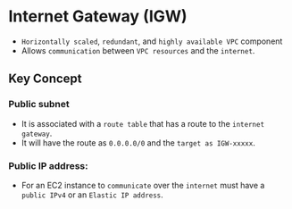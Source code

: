 # Internet Gateway (IGW)
* `Horizontally scaled`, `redundant`, and `highly available VPC` component
* Allows `communication` between `VPC resources` and the `internet`.

## Key Concept
### Public subnet
* It is associated with a `route table` that has a route to the `internet gateway`.
* It will have the route as `0.0.0.0/0` and the `target as IGW-xxxxx`.

### Public IP address:
* For an EC2 instance to `communicate` over the `internet` must have a `public IPv4` or an `Elastic IP address`.